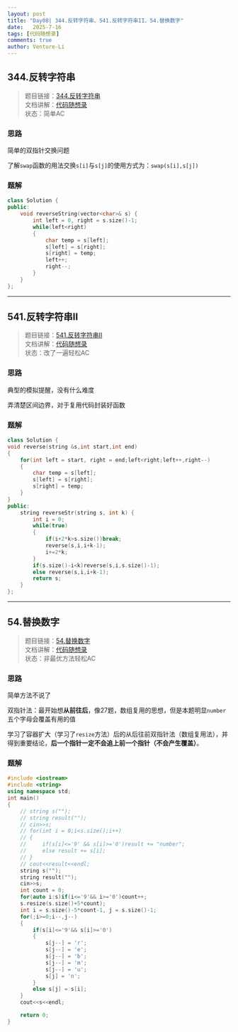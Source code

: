 ```yaml
---
layout: post
title: "Day08| 344.反转字符串、541.反转字符串II、54.替换数字"
date:   2025-7-16
tags: [代码随想录]
comments: true
author: Venture-Li
---
```


## 344.反转字符串 

> 题目链接：[344.反转字符串](https://leetcode.cn/problems/reverse-string/description/)  
> 文档讲解：[代码随想录](https://www.programmercarl.com/)  
> 状态：简单AC

### 思路

简单的双指针交换问题

了解`swap`函数的用法交换`s[i]`与`s[j]`的使用方式为：`swap(s[i],s[j])`

### 题解

```c++
class Solution {
public:
    void reverseString(vector<char>& s) {
        int left = 0, right = s.size()-1;
        while(left<right)
        {
            char temp = s[left];
            s[left] = s[right];
            s[right] = temp;
            left++;
            right--;
        }
    }
};
```

---

## 541.反转字符串II

> 题目链接：[541.反转字符串II](https://leetcode.cn/problems/reverse-string-ii/description/)  
> 文档讲解：[代码随想录](https://www.programmercarl.com/)  
> 状态：改了一遍轻松AC
### 思路

典型的模拟提醒，没有什么难度

弄清楚区间边界，对于复用代码封装好函数

### 题解

```c++
class Solution {
void reverse(string &s,int start,int end)
{
    for(int left = start, right = end;left<right;left++,right--)
    {
        char temp = s[left];
        s[left] = s[right];
        s[right] = temp;
    }
}
public:
    string reverseStr(string s, int k) {
        int i = 0;
        while(true)
        {
            if(i+2*k>s.size())break;
            reverse(s,i,i+k-1);
            i+=2*k;
        }
        if(s.size()-i<k)reverse(s,i,s.size()-1);
        else reverse(s,i,i+k-1);
        return s;
    }
};
```

---

## 54.替换数字

> 题目链接：[54.替换数字](https://kamacoder.com/problempage.php?pid=1064)  
> 文档讲解：[代码随想录](https://www.programmercarl.com/)  
> 状态：非最优方法轻松AC

### 思路

简单方法不说了

双指针法：最开始想**从前往后**，像27题，数组复用的思想，但是本题明显`number`五个字母会覆盖有用的值

学习了容器扩大（学习了`resize`方法）后的从后往前双指针法（数组复用法），并得到重要结论，**后一个指针一定不会追上前一个指针（不会产生覆盖）**。


### 题解

```c++
#include <iostream>
#include <string>
using namespace std;
int main()
{
    // string s("");
    // string result("");
    // cin>>s;
    // for(int i = 0;i<s.size();i++)
    // {
    //     if(s[i]<='9' && s[i]>='0')result += "number";
    //     else result += s[i];
    // }
    // cout<<result<<endl;
    string s("");
    string result("");
    cin>>s;
    int count = 0;
    for(auto i:s)if(i<='9'&& i>='0')count++;
    s.resize(s.size()+5*count);
    int i = s.size()-5*count-1, j = s.size()-1;
    for(;i>=0;i--,j--)
    {
        if(s[i]<='9'&& s[i]>='0')
        {
            s[j--] = 'r';
            s[j--] = 'e';
            s[j--] = 'b';
            s[j--] = 'm';
            s[j--] = 'u';
            s[j] = 'n';
        }
        else s[j] = s[i];
    }
    cout<<s<<endl;

    return 0;
}
```

